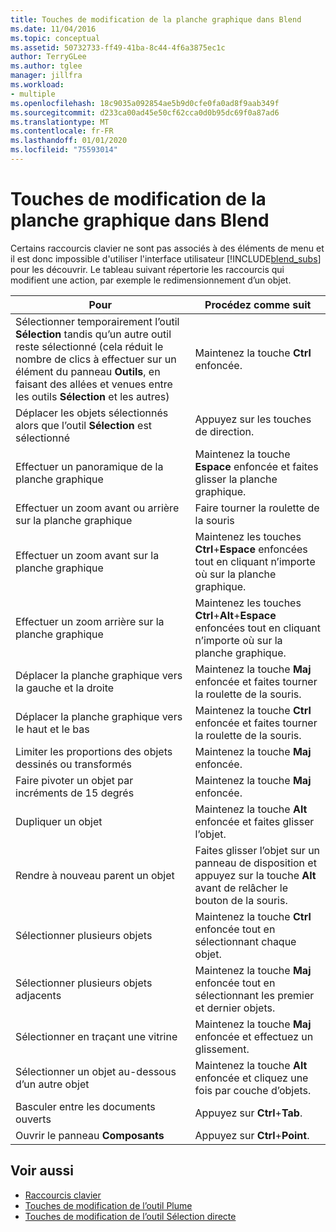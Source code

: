```yaml
---
title: Touches de modification de la planche graphique dans Blend
ms.date: 11/04/2016
ms.topic: conceptual
ms.assetid: 50732733-ff49-41ba-8c44-4f6a3875ec1c
author: TerryGLee
ms.author: tglee
manager: jillfra
ms.workload:
- multiple
ms.openlocfilehash: 18c9035a092854ae5b9d0cfe0fa0ad8f9aab349f
ms.sourcegitcommit: d233ca00ad45e50cf62cca0d0b95dc69f0a87ad6
ms.translationtype: MT
ms.contentlocale: fr-FR
ms.lasthandoff: 01/01/2020
ms.locfileid: "75593014"
---
```

# <a name="artboard-modifier-keys-in-blend"></a>Touches de modification de la planche graphique dans Blend
Certains raccourcis clavier ne sont pas associés à des éléments de menu et il est donc impossible d'utiliser l'interface utilisateur [!INCLUDE[blend_subs](../debugger/includes/blend_subs_md.md)] pour les découvrir. Le tableau suivant répertorie les raccourcis qui modifient une action, par exemple le redimensionnement d’un objet.

|Pour|Procédez comme suit|
| - |-------------|
|Sélectionner temporairement l’outil **Sélection** tandis qu’un autre outil reste sélectionné (cela réduit le nombre de clics à effectuer sur un élément du panneau **Outils**, en faisant des allées et venues entre les outils **Sélection** et les autres)|Maintenez la touche **Ctrl** enfoncée.|
|Déplacer les objets sélectionnés alors que l’outil **Sélection** est sélectionné|Appuyez sur les touches de direction.|
|Effectuer un panoramique de la planche graphique|Maintenez la touche **Espace** enfoncée et faites glisser la planche graphique.|
|Effectuer un zoom avant ou arrière sur la planche graphique|Faire tourner la roulette de la souris|
|Effectuer un zoom avant sur la planche graphique|Maintenez les touches **Ctrl**+**Espace** enfoncées tout en cliquant n’importe où sur la planche graphique.|
|Effectuer un zoom arrière sur la planche graphique|Maintenez les touches **Ctrl**+**Alt**+**Espace** enfoncées tout en cliquant n’importe où sur la planche graphique.|
|Déplacer la planche graphique vers la gauche et la droite|Maintenez la touche **Maj** enfoncée et faites tourner la roulette de la souris.|
|Déplacer la planche graphique vers le haut et le bas|Maintenez la touche **Ctrl** enfoncée et faites tourner la roulette de la souris.|
|Limiter les proportions des objets dessinés ou transformés|Maintenez la touche **Maj** enfoncée.|
|Faire pivoter un objet par incréments de 15 degrés|Maintenez la touche **Maj** enfoncée.|
|Dupliquer un objet|Maintenez la touche **Alt** enfoncée et faites glisser l’objet.|
|Rendre à nouveau parent un objet|Faites glisser l’objet sur un panneau de disposition et appuyez sur la touche **Alt** avant de relâcher le bouton de la souris.|
|Sélectionner plusieurs objets|Maintenez la touche **Ctrl** enfoncée tout en sélectionnant chaque objet.|
|Sélectionner plusieurs objets adjacents|Maintenez la touche **Maj** enfoncée tout en sélectionnant les premier et dernier objets.|
|Sélectionner en traçant une vitrine|Maintenez la touche **Maj** enfoncée et effectuez un glissement.|
|Sélectionner un objet au-dessous d’un autre objet|Maintenez la touche **Alt** enfoncée et cliquez une fois par couche d’objets.|
|Basculer entre les documents ouverts|Appuyez sur **Ctrl**+**Tab**.|
|Ouvrir le panneau **Composants**|Appuyez sur **Ctrl**+**Point**.|

## <a name="see-also"></a>Voir aussi

- [Raccourcis clavier](../xaml-tools/keyboard-shortcuts-in-blend.md)
- [Touches de modification de l’outil Plume](../xaml-tools/pen-tool-modifier-keys-in-blend.md)
- [Touches de modification de l’outil Sélection directe](../xaml-tools/direct-selection-tool-modifier-keys-in-blend.md)
